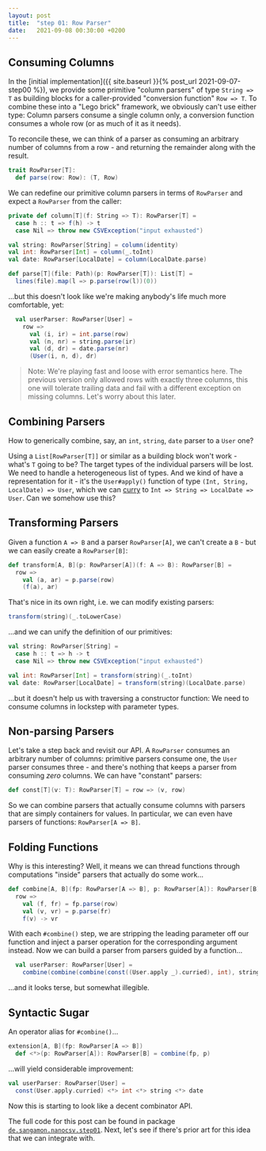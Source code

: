 ```yaml
---
layout: post
title:  "step 01: Row Parser"
date:   2021-09-08 00:30:00 +0200
---
```


## Consuming Columns

In the [initial implementation]({{ site.baseurl }}{% post_url 2021-09-07-step00 %}), we provide some primitive "column parsers" of type `String => T` as building blocks for a caller-provided "conversion function" `Row => T`. To combine these into a "Lego brick" framework, we obviously can't use either type: Column parsers consume a single column only, a conversion function consumes a whole row (or as much of it as it needs).

To reconcile these, we can think of a parser as consuming an arbitrary number of columns from a row - and returning the remainder along with the result.

```scala
trait RowParser[T]:
  def parse(row: Row): (T, Row)
```

We can redefine our primitive column parsers in terms of `RowParser` and expect a `RowParser` from the caller:

```scala
private def column[T](f: String => T): RowParser[T] =
  case h :: t => f(h) -> t
  case Nil => throw new CSVException("input exhausted")

val string: RowParser[String] = column(identity)
val int: RowParser[Int] = column(_.toInt)
val date: RowParser[LocalDate] = column(LocalDate.parse)
```

```scala
def parse[T](file: Path)(p: RowParser[T]): List[T] =
  lines(file).map(l => p.parse(row(l))(0))
```

...but this doesn't look like we're making anybody's life much more comfortable, yet:

```scala
  val userParser: RowParser[User] =
    row =>
      val (i, ir) = int.parse(row)
      val (n, nr) = string.parse(ir)
      val (d, dr) = date.parse(nr)
      (User(i, n, d), dr)
```

> Note: We're playing fast and loose with error semantics here. The previous version only allowed rows with exactly three columns, this one will tolerate trailing data and fail with a different exception on missing columns. Let's worry about this later.

## Combining Parsers

How to generically combine, say, an `int`, `string`, `date` parser to a `User` one?

Using a `List[RowParser[T]]` or similar as a building block won't work - what's `T` going to be? The target types of the individual parsers will be lost. We need to handle a heterogeneous list of types. And we kind of have a representation for it - it's the `User#apply()` function of type `(Int, String, LocalDate) => User`, which we can [curry](https://en.wikipedia.org/wiki/Currying) to `Int => String => LocalDate => User`. Can we somehow use this?

## Transforming Parsers

Given a function `A => B` and a parser `RowParser[A]`, we can't create a `B` - but we can easily create a `RowParser[B]`:

```scala
def transform[A, B](p: RowParser[A])(f: A => B): RowParser[B] =
  row =>
    val (a, ar) = p.parse(row)
    (f(a), ar)
```

That's nice in its own right, i.e. we can modify existing parsers:

```scala
transform(string)(_.toLowerCase)
```

...and we can unify the definition of our primitives:

```scala
val string: RowParser[String] =
  case h :: t => h -> t
  case Nil => throw new CSVException("input exhausted")

val int: RowParser[Int] = transform(string)(_.toInt)
val date: RowParser[LocalDate] = transform(string)(LocalDate.parse)
```

...but it doesn't help us with traversing a constructor function: We need to consume columns in lockstep with parameter types.

## Non-parsing Parsers

Let's take a step back and revisit our API. A `RowParser` consumes an arbitrary number of columns: primitive parsers consume one, the `User` parser consumes three - and there's nothing that keeps a parser from consuming _zero_ columns. We can have "constant" parsers:

```scala
def const[T](v: T): RowParser[T] = row => (v, row)
```

So we can combine parsers that actually consume columns with parsers that are simply containers for values. In particular, we can even have parsers of functions: `RowParser[A => B]`.

## Folding Functions

Why is this interesting? Well, it means we can thread functions through computations "inside" parsers that actually do some work...

```scala
def combine[A, B](fp: RowParser[A => B], p: RowParser[A]): RowParser[B] =
  row =>
    val (f, fr) = fp.parse(row)
    val (v, vr) = p.parse(fr)
    f(v) -> vr
```

With each `#combine()` step, we are stripping the leading parameter off our function and inject a parser operation for the corresponding argument instead. Now we can build a parser from parsers guided by a function...

```scala
  val userParser: RowParser[User] =
    combine(combine(combine(const((User.apply _).curried), int), string), date)
```

...and it looks terse, but somewhat illegible.

## Syntactic Sugar

An operator alias for `#combine()`...

```scala
extension[A, B](fp: RowParser[A => B])
  def <*>(p: RowParser[A]): RowParser[B] = combine(fp, p)
```

...will yield considerable improvement:

```scala
val userParser: RowParser[User] =
  const(User.apply.curried) <*> int <*> string <*> date
```

Now this is starting to look like a decent combinator API.

The full code for this post can be found in package [`de.sangamon.nanocsv.step01`](https://github.com/sangamon/nanocsv/tree/main/src/main/scala/de/sangamon/nanocsv/step01). Next, let's see if there's prior art for this idea that we can integrate with.
